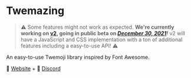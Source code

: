 # Twemazing

> ⚠️ Some features might not work as expected. **We're currently working on [v2](), going in public beta on *[December 30, 2021]()!*** v2 will have a JavaScript and CSS implementation with a ton of additional features including a easy-to-use API! ⚠️

An easy-to-use Twemoji library inspired by Font Awesome.

🔗 [Website](https://twemazing.com) + 📣 [Discord](https://azury.dev/discord)
